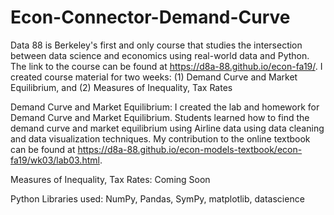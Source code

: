 # Econ-Connector-Demand-Curve
Data 88 is Berkeley's first and only course that studies the intersection between data science and economics using real-world data and Python. The link to the course can be found at https://d8a-88.github.io/econ-fa19/. I created course material for two weeks: (1) Demand Curve and Market Equilibrium, and (2) Measures of Inequality, Tax Rates

Demand Curve and Market Equilibrium: I created the lab and homework for Demand Curve and Market Equilibrium. Students learned how to find the demand curve and market equilibrium using Airline data using data cleaning and data visualization techniques. My contribution to the online textbook can be found at https://d8a-88.github.io/econ-models-textbook/econ-fa19/wk03/lab03.html. 

Measures of Inequality, Tax Rates: Coming Soon

Python Libraries used: NumPy, Pandas, SymPy, matplotlib, datascience
